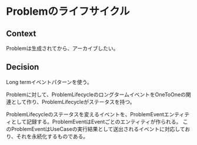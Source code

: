 # Problemのライフサイクル

## Context

Problemは生成されてから、アーカイブしたい。

## Decision

Long termイベントパターンを使う。

Problemに対して、ProblemLifecycleのロングタームイベントをOneToOneの関連として作り、ProblemLifecycleがステータスを持つ。

ProblemLifecycleのステータスを変えるイベントを、ProblemEventエンティティとして記録する。ProblemEventはEventごとのエンティティが作られる。
このProblemEventはUseCaseの実行結果として送出されるイベントに対応しており、それを永続化するものである。



